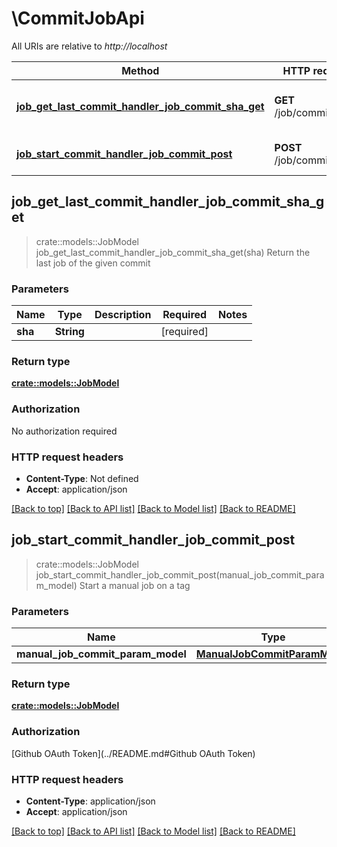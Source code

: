 # \CommitJobApi

All URIs are relative to *http://localhost*

Method | HTTP request | Description
------------- | ------------- | -------------
[**job_get_last_commit_handler_job_commit_sha_get**](CommitJobApi.md#job_get_last_commit_handler_job_commit_sha_get) | **GET** /job/commit/{sha} | Return the last job of the given commit
[**job_start_commit_handler_job_commit_post**](CommitJobApi.md#job_start_commit_handler_job_commit_post) | **POST** /job/commit | Start a manual job on a tag



## job_get_last_commit_handler_job_commit_sha_get

> crate::models::JobModel job_get_last_commit_handler_job_commit_sha_get(sha)
Return the last job of the given commit

### Parameters


Name | Type | Description  | Required | Notes
------------- | ------------- | ------------- | ------------- | -------------
**sha** | **String** |  | [required] |

### Return type

[**crate::models::JobModel**](JobModel.md)

### Authorization

No authorization required

### HTTP request headers

- **Content-Type**: Not defined
- **Accept**: application/json

[[Back to top]](#) [[Back to API list]](../README.md#documentation-for-api-endpoints) [[Back to Model list]](../README.md#documentation-for-models) [[Back to README]](../README.md)


## job_start_commit_handler_job_commit_post

> crate::models::JobModel job_start_commit_handler_job_commit_post(manual_job_commit_param_model)
Start a manual job on a tag

### Parameters


Name | Type | Description  | Required | Notes
------------- | ------------- | ------------- | ------------- | -------------
**manual_job_commit_param_model** | [**ManualJobCommitParamModel**](ManualJobCommitParamModel.md) |  | [required] |

### Return type

[**crate::models::JobModel**](JobModel.md)

### Authorization

[Github OAuth Token](../README.md#Github OAuth Token)

### HTTP request headers

- **Content-Type**: application/json
- **Accept**: application/json

[[Back to top]](#) [[Back to API list]](../README.md#documentation-for-api-endpoints) [[Back to Model list]](../README.md#documentation-for-models) [[Back to README]](../README.md)

